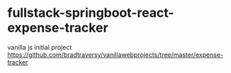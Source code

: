 # fullstack-springboot-react-expense-tracker

vanilla js initial project 
https://github.com/bradtraversy/vanillawebprojects/tree/master/expense-tracker
